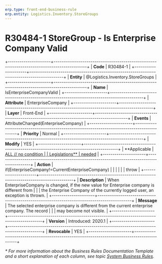 ```yaml
---
erp.type: front-end-business-rule
erp.entity: Logistics.Inventory.StoreGroups
---
```


# R30484-1 StoreGroup - Is Enterprise Company Valid
+----------------------+-----------------------------------------------------------------------------------------------+
| **Code**             | R30484-1                                                                                      |
+----------------------+-----------------------------------------------------------------------------------------------+
| **Entity**           | @Logistics.Inventory.StoreGroups                                                              |
+----------------------+-----------------------------------------------------------------------------------------------+
| **Name**             | IsEnterpriseCompanyValid                                                                      |
+----------------------+-----------------------------------------------------------------------------------------------+
| **Attribute**        | EnterpriseCompany                                                                             |
+----------------------+-----------------------------------------------------------------------------------------------+
| **Layer**            | Front-End                                                                                     |
+----------------------+-----------------------------------------------------------------------------------------------+
| **Events**           | AttributeChanged(EnterpriseCompany)                                                           |
+----------------------+-----------------------------------------------------------------------------------------------+
| **Priority**         | Normal                                                                                        |
+----------------------+-----------------------------------------------------------------------------------------------+
| **Modify**           | YES                                                                                           |
+----------------------+-----------------------------------------------------------------------------------------------+
| **Applicable         | [ALL // no condition                                                                          |
| Legislations**       | needed](xref:applicable-legislations)                                                         |
+----------------------+-----------------------------------------------------------------------------------------------+
| **Action**           | if(EnterpriseCompany!=CurrentEnterpriseCompany)                                               |
|                      |                                                                                               |
|                      | throw                                                                                         |
+----------------------+-----------------------------------------------------------------------------------------------+
| **Description**      | When EnterpriseCompany is changed, if the new value for Enterprise company is different from  |
|                      | the Enterprise Company of the currently logged user, an exception is thrown.                  |
+----------------------+-----------------------------------------------------------------------------------------------+
| **Message**          | The selected enterprise company is different from the current enterprise company. The record  |
|                      | may become not visible.                                                                       |
+----------------------+-----------------------------------------------------------------------------------------------+
| **Version**          | Introduced: 2020.1                                                                            |
+----------------------+-----------------------------------------------------------------------------------------------+
| **Revocable**        | YES                                                                                           |
+----------------------+-----------------------------------------------------------------------------------------------+

*\* For more information about the Business Rules Documentation Template and a short explanation of each column, see
topic [System Business Rules](../templates/template-description-system-business-rules.md).*
